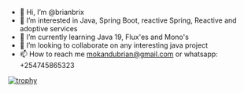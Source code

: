 - 👋 Hi, I’m @brianbrix
- 👀 I’m interested in Java, Spring Boot, reactive Spring, Reactive and adoptive services
- 🌱 I’m currently learning Java 19, Flux<T>'es and Mono<T>'s
- 💞️ I’m looking to collaborate on any interesting java project
- 📫 How to reach me mokandubrian@gmail.com or whatsapp: +254745865323

<!---
brianbrix/brianbrix is a ✨ special ✨ repository because its `README.md` (this file) appears on your GitHub profile.
You can click the Preview link to take a look at your changes.
--->
[![trophy](https://github-profile-trophy.vercel.app/?username=brianbrix)](https://github.com/brianbrix/github-profile-trophy)
